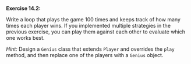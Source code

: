 **Exercise 14.2:**

Write a loop that plays the game 100 times and keeps track of how many times each player wins.
If you implemented multiple strategies in the previous exercise, you can play them against each other to evaluate which one works best.

*Hint:* Design a `Genius` class that extends `Player` and overrides the `play` method, and then replace one of the players with a `Genius` object.
